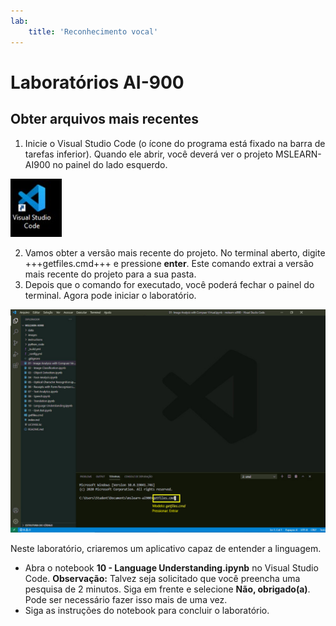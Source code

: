 ```yaml
---
lab:
    title: 'Reconhecimento vocal'
---
```


# Laboratórios AI-900
## Obter arquivos mais recentes

1.  Inicie o Visual Studio Code (o ícone do programa está fixado na barra de tarefas inferior). Quando ele abrir, você deverá ver o projeto MSLEARN-AI900 no painel do lado esquerdo.

![Ícone do Visual Studio Code](./images/vscode.jpg)

2.  Vamos obter a versão mais recente do projeto. No terminal aberto, digite +++getfiles.cmd+++ e pressione **enter**. Este comando extrai a versão mais recente do projeto para a sua pasta. 
3.  Depois que o comando for executado, você poderá fechar o painel do terminal. Agora pode iniciar o laboratório. 

![Imagem de apoio para usar o terminal no Visual Studio Code.](./images/terminal_support1.jpg)

Neste laboratório, criaremos um aplicativo capaz de entender a linguagem. 

-  Abra o notebook **10 - Language Understanding.ipynb** no Visual Studio Code. 
    **Observação:** Talvez seja solicitado que você preencha uma pesquisa de 2 minutos. Siga em frente e selecione **Não, obrigado(a)**. Pode ser necessário fazer isso mais de uma vez.
-  Siga as instruções do notebook para concluir o laboratório.